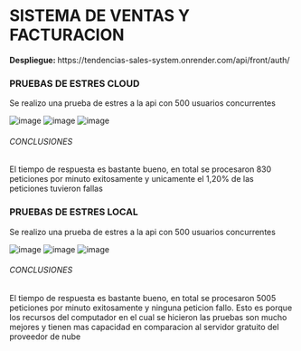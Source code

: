 <h1>SISTEMA DE VENTAS Y FACTURACION</h1>
<p><b>Despliegue: </b>https://tendencias-sales-system.onrender.com/api/front/auth/</p>
<h3>PRUEBAS DE ESTRES CLOUD</h3>
<p>Se realizo una prueba de estres a la api con 500 usuarios concurrentes</p>

![image](https://github.com/user-attachments/assets/55341526-256b-46db-8fd8-5d1b0c540cea)
![image](https://github.com/user-attachments/assets/10d1efe0-b702-4df2-a1fc-cbf27c6ada7a)
![image](https://github.com/user-attachments/assets/1f192f65-f99b-460c-8ca9-a2d449c4d489)

<h6>CONCLUSIONES</h6>
<p>El tiempo de respuesta es bastante bueno, en total se procesaron 830 peticiones por minuto exitosamente y unicamente el 1,20% de las peticiones tuvieron fallas</p>

<h3>PRUEBAS DE ESTRES LOCAL</h3>
<p>Se realizo una prueba de estres a la api con 500 usuarios concurrentes</p>

![image](https://github.com/user-attachments/assets/ce8ae410-9fc2-4772-a830-b20f8ca32ad1)
![image](https://github.com/user-attachments/assets/4a4a2f3b-c14f-474d-a3e4-d0a2d9cb5ac7)
![image](https://github.com/user-attachments/assets/9e271c23-cb3c-4e9c-9668-2a42f1b48d06)

<h6>CONCLUSIONES</h6>
<p>El tiempo de respuesta es bastante bueno, en total se procesaron 5005 peticiones por minuto exitosamente y ninguna peticion fallo. Esto
es porque los recursos del computador en el cual se hicieron las pruebas son mucho mejores y tienen mas capacidad en comparacion al servidor gratuito
del proveedor de nube
</p>
